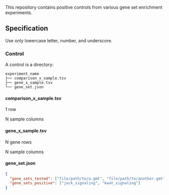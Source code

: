 This repository contains positive controls from various gene set enrichment experiments.

## Specification

Use only lowercase letter, number, and underscore.

### Control

A control is a directory:

```
experiment_name
├── comparison_x_sample.tsv
├── gene_x_sample.tsv
└── gene_set.json
```

#### comparison_x_sample.tsv

1 row

N sample columns

#### gene_x_sample.tsv

N gene rows

N sample columns

#### gene_set.json

```json
{
  "gene_sets_tested": ["file/path/to/a.gmt", "file/path/to/another.gmt"],
  "gene_sets_positive": ["jack_signaling", "kwat_signaling"]
}
```
